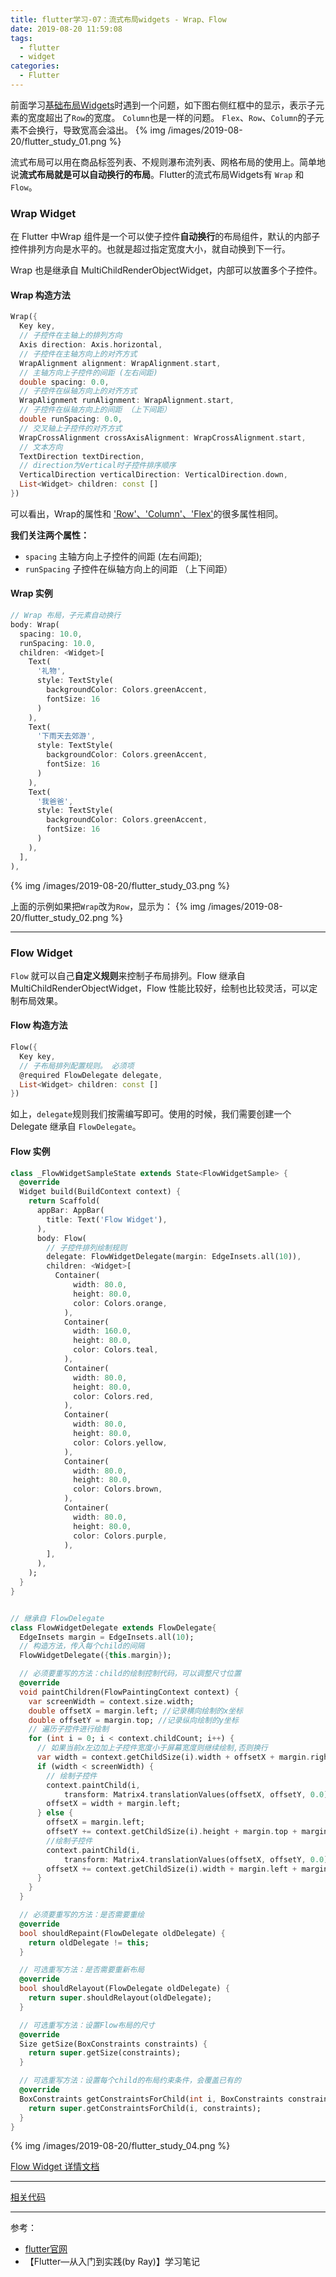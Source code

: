 ```yaml
---
title: flutter学习-07：流式布局widgets - Wrap、Flow
date: 2019-08-20 11:59:08
tags:
  - flutter
  - widget
categories:
  - Flutter
---
```


前面学习[基础布局Widgets](http://www.yangyong.xyz/2019/08/19/flutter-layout-widgets-1/ '查看基础布局Widgets')时遇到一个问题，如下图右侧红框中的显示，表示子元素的宽度超出了`Row`的宽度。 `Column`也是一样的问题。 `Flex`、`Row`、`Column`的子元素不会换行，导致宽高会溢出。
{% img /images/2019-08-20/flutter_study_01.png %}

流式布局可以用在商品标签列表、不规则瀑布流列表、网格布局的使用上。简单地说**流式布局就是可以自动换行的布局**。Flutter的流式布局Widgets有 `Wrap` 和 `Flow`。

### Wrap Widget

在 Flutter 中Wrap 组件是一个可以使子控件**自动换行**的布局组件，默认的内部子控件排列方向是水平的。也就是超过指定宽度大小，就自动换到下一行。

Wrap 也是继承自 MultiChildRenderObjectWidget，内部可以放置多个子控件。

#### Wrap 构造方法
```dart
Wrap({
  Key key,
  // 子控件在主轴上的排列方向
  Axis direction: Axis.horizontal,
  // 子控件在主轴方向上的对齐方式
  WrapAlignment alignment: WrapAlignment.start,
  // 主轴方向上子控件的间距 (左右间距)
  double spacing: 0.0,
  // 子控件在纵轴方向上的对齐方式
  WrapAlignment runAlignment: WrapAlignment.start,
  // 子控件在纵轴方向上的间距 （上下间距）
  double runSpacing: 0.0,
  // 交叉轴上子控件的对齐方式
  WrapCrossAlignment crossAxisAlignment: WrapCrossAlignment.start,
  // 文本方向
  TextDirection textDirection,
  // direction为Vertical时子控件排序顺序
  VerticalDirection verticalDirection: VerticalDirection.down,
  List<Widget> children: const []
})
```
可以看出，Wrap的属性和 ['Row'、'Column'、'Flex'](http://www.yangyong.xyz/2019/08/19/flutter-layout-widgets-1/ '查看基础布局Widgets')的很多属性相同。

**我们关注两个属性：**
- `spacing` 主轴方向上子控件的间距 (左右间距);
- `runSpacing` 子控件在纵轴方向上的间距 （上下间距）

#### Wrap 实例
```dart
// Wrap 布局，子元素自动换行
body: Wrap(
  spacing: 10.0,
  runSpacing: 10.0,
  children: <Widget>[
    Text(
      '礼物',
      style: TextStyle(
        backgroundColor: Colors.greenAccent,
        fontSize: 16
      )
    ),
    Text(
      '下雨天去郊游',
      style: TextStyle(
        backgroundColor: Colors.greenAccent,
        fontSize: 16
      )
    ),
    Text(
      '我爸爸',
      style: TextStyle(
        backgroundColor: Colors.greenAccent,
        fontSize: 16
      )
    ),
  ],
),
```
{% img /images/2019-08-20/flutter_study_03.png %}

上面的示例如果把`Wrap`改为`Row`，显示为：
{% img /images/2019-08-20/flutter_study_02.png %}

---

### Flow Widget

`Flow` 就可以自己**自定义规则**来控制子布局排列。Flow 继承自MultiChildRenderObjectWidget，Flow 性能比较好，绘制也比较灵活，可以定制布局效果。

#### Flow 构造方法
```dart
Flow({
  Key key,
  // 子布局排列配置规则。 必须项
  @required FlowDelegate delegate,
  List<Widget> children: const []
})
```

如上，`delegate`规则我们按需编写即可。使用的时候，我们需要创建一个 Delegate 继承自 `FlowDelegate`。

#### Flow 实例

```dart
class _FlowWidgetSampleState extends State<FlowWidgetSample> {
  @override
  Widget build(BuildContext context) {
    return Scaffold(
      appBar: AppBar(
        title: Text('Flow Widget'),
      ),
      body: Flow(
        // 子控件排列绘制规则
        delegate: FlowWidgetDelegate(margin: EdgeInsets.all(10)),
        children: <Widget>[
          Container(
              width: 80.0,
              height: 80.0,
              color: Colors.orange,
            ),
            Container(
              width: 160.0,
              height: 80.0,
              color: Colors.teal,
            ),
            Container(
              width: 80.0,
              height: 80.0,
              color: Colors.red,
            ),
            Container(
              width: 80.0,
              height: 80.0,
              color: Colors.yellow,
            ),
            Container(
              width: 80.0,
              height: 80.0,
              color: Colors.brown,
            ),
            Container(
              width: 80.0,
              height: 80.0,
              color: Colors.purple,
            ),
        ],
      ),
    );
  }
}


// 继承自 FlowDelegate
class FlowWidgetDelegate extends FlowDelegate{
  EdgeInsets margin = EdgeInsets.all(10);
  // 构造方法，传入每个child的间隔
  FlowWidgetDelegate({this.margin});

  // 必须要重写的方法：child的绘制控制代码，可以调整尺寸位置
  @override
  void paintChildren(FlowPaintingContext context) {
    var screenWidth = context.size.width;
    double offsetX = margin.left; //记录横向绘制的x坐标
    double offsetY = margin.top; //记录纵向绘制的y坐标
    // 遍历子控件进行绘制
    for (int i = 0; i < context.childCount; i++) {
      // 如果当前x左边加上子控件宽度小于屏幕宽度则继续绘制,否则换行
      var width = context.getChildSize(i).width + offsetX + margin.right;
      if (width < screenWidth) {
        // 绘制子控件
        context.paintChild(i,
            transform: Matrix4.translationValues(offsetX, offsetY, 0.0));
        offsetX = width + margin.left;
      } else {
        offsetX = margin.left;
        offsetY += context.getChildSize(i).height + margin.top + margin.bottom;
        //绘制子控件
        context.paintChild(i,
            transform: Matrix4.translationValues(offsetX, offsetY, 0.0));
        offsetX += context.getChildSize(i).width + margin.left + margin.right;
      }
    }
  }

  // 必须要重写的方法：是否需要重绘
  @override
  bool shouldRepaint(FlowDelegate oldDelegate) {
    return oldDelegate != this;
  }

  // 可选重写方法：是否需要重新布局
  @override
  bool shouldRelayout(FlowDelegate oldDelegate) {
    return super.shouldRelayout(oldDelegate);
  }

  // 可选重写方法：设置Flow布局的尺寸
  @override
  Size getSize(BoxConstraints constraints) {
    return super.getSize(constraints);
  }

  // 可选重写方法：设置每个child的布局约束条件，会覆盖已有的
  @override
  BoxConstraints getConstraintsForChild(int i, BoxConstraints constraints) {
    return super.getConstraintsForChild(i, constraints);
  }
}
```
{% img /images/2019-08-20/flutter_study_04.png %}

[Flow Widget 详情文档](https://api.flutter.dev/flutter/widgets/Flow-class.html)


---

[相关代码](https://github.com/SeptemberMaples/study-section/tree/flutter_study/flutter_study/lib/flutter_07)


---
参考：

- [flutter官网](https://flutter.dev/)
- 【Flutter—从入门到实践(by Ray)】学习笔记